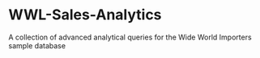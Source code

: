 # WWL-Sales-Analytics
A collection of advanced analytical queries for the Wide World Importers sample database
